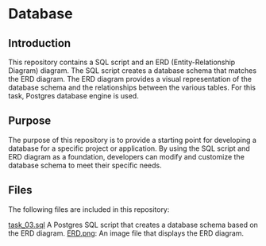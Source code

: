 # Database

## Introduction

This repository contains a SQL script and an ERD (Entity-Relationship Diagram) diagram. The SQL script creates a database schema that matches the ERD diagram. The ERD diagram provides a visual representation of the database schema and the relationships between the various tables. For this task, Postgres database engine is used.


## Purpose

The purpose of this repository is to provide a starting point for developing a database for a specific project or application. By using the SQL script and ERD diagram as a foundation, developers can modify and customize the database schema to meet their specific needs.


## Files

The following files are included in this repository:

[task_03.sql](task_03.sql) A Postgres SQL script that creates a database schema based on the ERD diagram.
[ERD.png](ERD.png): An image file that displays the ERD diagram.
